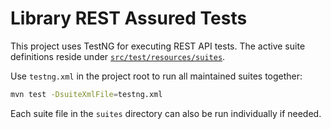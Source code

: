 # Library REST Assured Tests

This project uses TestNG for executing REST API tests. The active suite definitions reside under [`src/test/resources/suites`](src/test/resources/suites).

Use `testng.xml` in the project root to run all maintained suites together:

```bash
mvn test -DsuiteXmlFile=testng.xml
```

Each suite file in the `suites` directory can also be run individually if needed.
